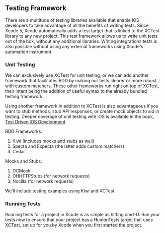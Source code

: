 ## Testing Framework

There are a multitude of testing libraries available that enable iOS developers to take advantage of all the benefits of writing tests. Since Xcode 5, Xcode automatically adds a test target that is linked to the XCTest library to any new project. This test framework allows us to write unit tests out of the box, without any additional libraries. Writing integrations tests is also possible without using any external frameworks using Xcode's automation instrument.

### Unit Testing

We can exclusively use XCTest for unit testing, or we can add another framework that facilitates BDD by making our tests clearer or more robust with custom matchers. These other frameworks run right on top of XCTest, their intent being the addition of useful syntax to the already bundled testing framework.

Using another framework in addition to XCTest is also advantageous if you want to stub methods, stub API responses, or create mock objects to aid in testing. Deeper coverage of unit testing with iOS is available in the book, [Test Driven iOS Development](http://www.amazon.com/Test-Driven-iOS-Development-Developers-Library/dp/0321774183).

BDD Frameworks:

1. Kiwi (includes mocks and stubs as well)
2. Specta and Expecta (the latter adds custom matchers)
3. Cedar

Mocks and Stubs:

1. OCMock
2. OHHTTPStubs (for network requests)
3. Nocilla (for network requests)

We'll include testing examples using Kiwi and XCTest.

### Running Tests

Running tests for a project in Xcode is as simple as hitting cmd-U. Run your tests now to ensure that your project has a HumonTests target that uses XCTest, set up for you by Xcode when you first started the project.
